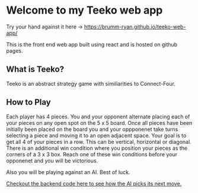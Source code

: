 # Welcome to my Teeko web app

Try your hand against it here -> https://brumm-ryan.github.io/teeko-web-app/

This is the front end web app built using react and is hosted on github pages.

## What is Teeko?

Teeko is an abstract strategy game with similiarities to Connect-Four.

## How to Play

Each player has 4 pieces. You and your opponent alternate placing each of your pieces on any open spot on the 5 x 5 board.  Once all pieces have been initially been placed on the board you and your oppponenet take turns selecting a piece and moving it to an open adjacent space.  Your goal is to get all 4 of your pieces in a row. This can be vertical, horizontal or diagonal.  There is an additional win condition where you position your pieces as the corners of a 3 x 3 box.  Reach one of these win conditions before your opponenet and you will be victorious.  

Also you will be playing against an AI. Best of luck.

[Checkout the backend code here to see how the AI picks its next move.](https://github.com/brumm-ryan/teeko-ai)

